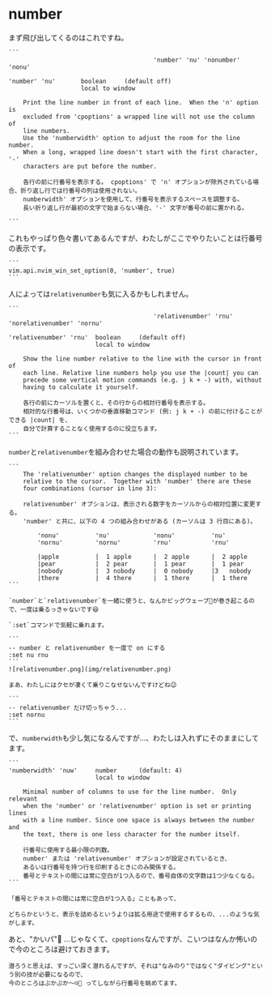 # number

まず飛び出してくるのはこれですね。

~~~admonish info title=":h 'number'"
```
				                        'number' 'nu' 'nonumber' 'nonu'

'number' 'nu'	    boolean     (default off)
                    local to window

    Print the line number in front of each line.  When the 'n' option is
    excluded from 'cpoptions' a wrapped line will not use the column of
    line numbers.
    Use the 'numberwidth' option to adjust the room for the line number.
    When a long, wrapped line doesn't start with the first character, '-'
    characters are put before the number.

    各行の前に行番号を表示する。 cpoptions' で 'n' オプションが除外されている場合、折り返し行では行番号の列は使用されない。
    numberwidth' オプションを使用して、行番号を表示するスペースを調整する。
    長い折り返し行が最初の文字で始まらない場合、'-' 文字が番号の前に置かれる。

```
~~~

これもやっぱり色々書いてあるんですが、わたしがここでやりたいことは行番号の表示です。

~~~admonish example title="options.lua"
```
vim.api.nvim_win_set_option(0, 'number', true)
```
~~~

人によっては`relativenumber`も気に入るかもしれません。

~~~admonish info title=":h relativenumber"
```
		                                'relativenumber' 'rnu' 'norelativenumber' 'nornu'

'relativenumber' 'rnu'  boolean     (default off)
                        local to window

    Show the line number relative to the line with the cursor in front of
    each line. Relative line numbers help you use the |count| you can
    precede some vertical motion commands (e.g. j k + -) with, without
    having to calculate it yourself. 

    各行の前にカーソルを置くと、その行からの相対行番号を表示する。
    相対的な行番号は、いくつかの垂直移動コマンド (例: j k + -) の前に付けることができる |count| を、
    自分で計算することなく使用するのに役立ちます。
```
~~~

`number`と`relativenumber`を組み合わせた場合の動作も説明されています。

~~~admonish info title=":h number_relativenumber"
```
    The 'relativenumber' option changes the displayed number to be
    relative to the cursor.  Together with 'number' there are these
    four combinations (cursor in line 3):

    relativenumber' オプションは、表示される数字をカーソルからの相対位置に変更する。
    'number' と共に、以下の 4 つの組み合わせがある (カーソルは 3 行目にある)。

        'nonu'          'nu'            'nonu'          'nu'
        'nornu'         'nornu'         'rnu'           'rnu'

        |apple          |  1 apple      |  2 apple      |  2 apple
        |pear           |  2 pear       |  1 pear       |  1 pear
        |nobody         |  3 nobody     |  0 nobody     |3   nobody
        |there          |  4 there      |  1 there      |  1 there
```
~~~

~~~admonish tip
`number`と`relativenumber`を一緒に使うと、なんかビッグウェーブ🌊が巻き起こるので、一度は乗るっきゃないです😆

`:set`コマンドで気軽に乗れます。

```
-- number と relativenumber を一度で on にする
:set nu rnu
```
![relativenumber.png](img/relativenumber.png)

まあ、わたしにはクセが凄くて乗りこなせないんですけどね😉

```
-- relativenumber だけ切っちゃう...
:set nornu
```
~~~

で、`numberwidth`も少し気になるんですが...、わたしは入れずにそのままにしてます。

~~~admonish info title=":h numberwidth"
```
'numberwidth' 'nuw'     number      (default: 4)
                        local to window

	Minimal number of columns to use for the line number.  Only relevant
	when the 'number' or 'relativenumber' option is set or printing lines
	with a line number. Since one space is always between the number and
	the text, there is one less character for the number itself.

    行番号に使用する最小限の列数。
    number' または 'relativenumber' オプションが設定されているとき、
    あるいは行番号を持つ行を印刷するときにのみ関係する。
    番号とテキストの間には常に空白が1つ入るので、番号自体の文字数は1つ少なくなる。
```
~~~

```admonish note
「番号とテキストの間には常に空白が1つ入る」こともあって、

どちらかというと、表示を詰めるというよりは拡る用途で使用するするもの、...のような気がします。
```

あと、"かいパ"🙊 ...じゃなくて、`cpoptions`なんですが、こいつはなんか怖いので今のところは避けておきます。

```admonish success
潜ろうと思えば、すっごい深く潜れるんですが、それは"なみのり"ではなく"ダイビング"という別の技が必要になるので、
今のところはぷかぷか〜☺️🦭 ってしながら行番号を眺めてます。
```
